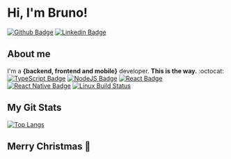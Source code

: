 # Hi, I'm Bruno!

[![Github Badge](https://img.shields.io/badge/-Github-000?style=flat-square&logo=Github&logoColor=white&link=https://github.com/Brunomello-xD)](https://github.com/Brunomello-xD)
[![Linkedin Badge](https://img.shields.io/badge/-LinkedIn-blue?style=flat-square&logo=Linkedin&logoColor=white&link=https://www.linkedin.com/in/bruno-mello-14058819b/)](https://www.linkedin.com/in/bruno-mello-14058819b/)

## About me

I'm a **{backend, frontend and mobile}** developer. **This is the way.** :octocat: <br />
[![TypeScript Badge](https://img.shields.io/badge/typescript%20-%23007ACC.svg?&style=for-the-badge&logo=typescript&logoColor=white)](https://www.typescriptlang.org/)
[![NodeJS Badge](https://img.shields.io/badge/node.js%20-%2343853D.svg?&style=for-the-badge&logo=node.js&logoColor=white)](https://nodejs.org/en/)
[![React Badge](https://img.shields.io/badge/react%20-%2320232a.svg?&style=for-the-badge&logo=react&logoColor=%2361DAFB)](https://reactjs.org/)
[![React Native Badge](https://img.shields.io/badge/react_native%20-%2320232a.svg?&style=for-the-badge&logo=react&logoColor=%2361DAFB)](https://reactnative.dev/)
[![Linux Build Status](https://img.shields.io/badge/ubuntu-E95420?logo=ubuntu&logoColor=white&style=for-the-badge)](https://ubuntu.com/)

## My Git Stats
[![Top Langs](https://github-readme-stats.vercel.app/api/top-langs/?username=Brunomello-xD&layout=compact&show_icons=true&theme=tokyonight )](https://github.com/anuraghazra/github-readme-stats)

## Merry Christmas :santa:

